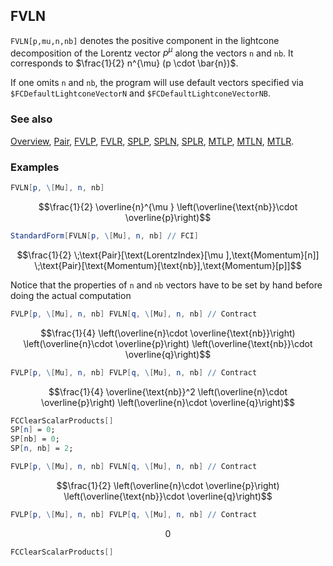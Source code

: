 ## FVLN

`FVLN[p,mu,n,nb]` denotes the positive component in the lightcone decomposition of the Lorentz vector $p^{\mu }$  along the vectors `n` and `nb`. It corresponds to $\frac{1}{2} n^{\mu} (p \cdot \bar{n})$.

If one omits `n` and `nb`, the program will use default vectors specified via `$FCDefaultLightconeVectorN` and `$FCDefaultLightconeVectorNB`.

### See also

[Overview](Extra/FeynCalc.md), [Pair](Pair.md), [FVLP](FVLP.md), [FVLR](FVLR.md), [SPLP](SPLP.md), [SPLN](SPLN.md), [SPLR](SPLR.md), [MTLP](MTLP.md), [MTLN](MTLN.md), [MTLR](MTLR.md).

### Examples

```mathematica
FVLN[p, \[Mu], n, nb]
```

$$\frac{1}{2} \overline{n}^{\mu } \left(\overline{\text{nb}}\cdot \overline{p}\right)$$

```mathematica
StandardForm[FVLN[p, \[Mu], n, nb] // FCI]
```

$$\frac{1}{2} \;\text{Pair}[\text{LorentzIndex}[\mu ],\text{Momentum}[n]] \;\text{Pair}[\text{Momentum}[\text{nb}],\text{Momentum}[p]]$$

Notice that the properties of `n` and `nb` vectors have to be set by hand before doing the actual computation

```mathematica
FVLP[p, \[Mu], n, nb] FVLN[q, \[Mu], n, nb] // Contract
```

$$\frac{1}{4} \left(\overline{n}\cdot \overline{\text{nb}}\right) \left(\overline{n}\cdot \overline{p}\right) \left(\overline{\text{nb}}\cdot \overline{q}\right)$$

```mathematica
FVLP[p, \[Mu], n, nb] FVLP[q, \[Mu], n, nb] // Contract
```

$$\frac{1}{4} \overline{\text{nb}}^2 \left(\overline{n}\cdot \overline{p}\right) \left(\overline{n}\cdot \overline{q}\right)$$

```mathematica
FCClearScalarProducts[]
SP[n] = 0;
SP[nb] = 0;
SP[n, nb] = 2;
```

```mathematica
FVLP[p, \[Mu], n, nb] FVLN[q, \[Mu], n, nb] // Contract
```

$$\frac{1}{2} \left(\overline{n}\cdot \overline{p}\right) \left(\overline{\text{nb}}\cdot \overline{q}\right)$$

```mathematica
FVLP[p, \[Mu], n, nb] FVLP[q, \[Mu], n, nb] // Contract
```

$$0$$

```mathematica
FCClearScalarProducts[]
```